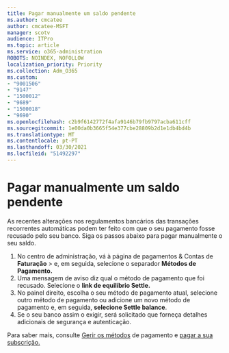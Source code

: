 ```yaml
---
title: Pagar manualmente um saldo pendente
ms.author: cmcatee
author: cmcatee-MSFT
manager: scotv
audience: ITPro
ms.topic: article
ms.service: o365-administration
ROBOTS: NOINDEX, NOFOLLOW
localization_priority: Priority
ms.collection: Adm_O365
ms.custom:
- "9001506"
- "9147"
- "1500012"
- "9689"
- "1500018"
- "9690"
ms.openlocfilehash: c2b9f6142772f4afa9146b79fb9797acba611cff
ms.sourcegitcommit: 1e00da0b3665f54e377cbe28809b2d1e1db4bd4b
ms.translationtype: MT
ms.contentlocale: pt-PT
ms.lasthandoff: 03/30/2021
ms.locfileid: "51492297"
---
```

# <a name="manually-pay-an-outstanding-balance"></a>Pagar manualmente um saldo pendente

As recentes alterações nos regulamentos bancários das transações recorrentes automáticas podem ter feito com que o seu pagamento fosse recusado pelo seu banco. Siga os passos abaixo para pagar manualmente o seu saldo.

1. No centro de administração, vá à página de pagamentos & Contas de **Faturação**  >  [](https://go.microsoft.com/fwlink/p/?linkid=2018806) e, em seguida, selecione o separador **Métodos de Pagamento.**
2. Uma mensagem de aviso diz qual o método de pagamento que foi recusado. Selecione o **link de equilíbrio Settle.**
3. No painel direito, escolha o seu método de pagamento atual, selecione outro método de pagamento ou adicione um novo método de pagamento e, em seguida, **selecione Settle balance**.
4. Se o seu banco assim o exigir, será solicitado que forneça detalhes adicionais de segurança e autenticação.

Para saber mais, consulte [Gerir os métodos](https://docs.microsoft.com/microsoft-365/commerce/billing-and-payments/manage-payment-methods) de pagamento e [pagar a sua subscrição.](https://docs.microsoft.com/microsoft-365/commerce/billing-and-payments/pay-for-your-subscription)
